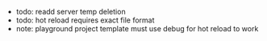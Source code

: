 - todo: readd server temp deletion
- todo: hot reload requires exact file format
- note: playground project template must use debug for hot reload to work